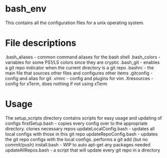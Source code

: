 # bash_env
This contains all the configuration files for a unix operating system.

# File descriptions
.bash_aliases - common command aliases for the bash shell
.bash_colors - variables for some PS1/LS colors since they are cryptic
.bash_git - enables a git repo indicator when the current directory is a git repo
.bashrc - the main file that sources other files and configures other items
.gitconfig - config and alias for git
.vimrc - config and plugins for vim
.Xresources - config for xTerm, does nothing if not using xTerm

# Usage
The setup_scripts directory contains scripts for easy usage and updating of configs
firstSetup.bash - copies every config over to the appropriate directory. clones necessary repos
updateLocalConfig.bash - updates all local configs with those in this git repo
updateRepoConfig.bash - updates the git repo configs with the local configs. performs a git add (but no commit/push)
install.bash - WIP to auto apt-get any packages needed
updateAllRepos.bash - a script that will update every git repo in a directory 
